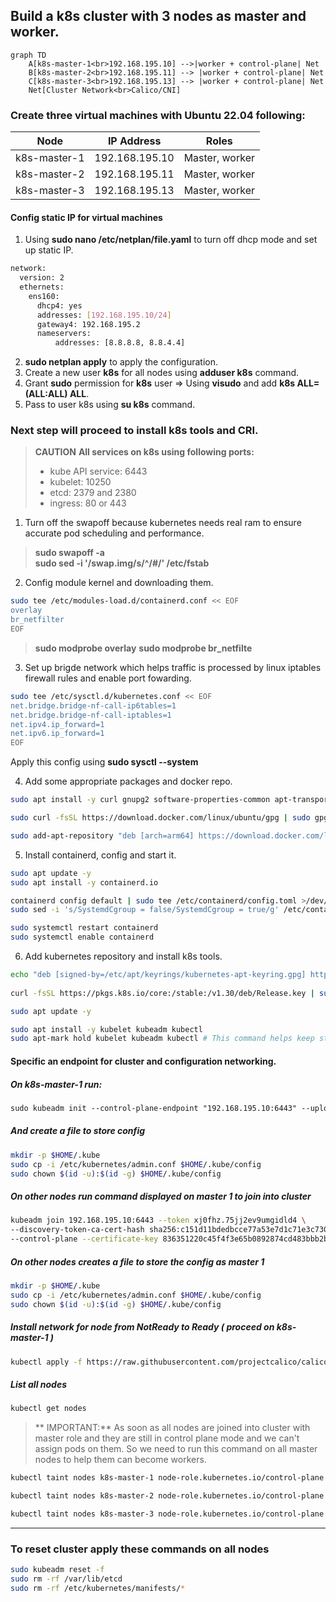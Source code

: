 ## Build a k8s cluster with 3 nodes as master and worker.

```mermaid
graph TD
    A[k8s-master-1<br>192.168.195.10] -->|worker + control-plane| Net
    B[k8s-master-2<br>192.168.195.11] --> |worker + control-plane| Net
    C[k8s-master-3<br>192.168.195.13] --> |worker + control-plane| Net
    Net[Cluster Network<br>Calico/CNI]
```

### Create three virtual machines with Ubuntu 22.04 following:

|     **Node**     |   **IP Address**   |	  **Roles**    |
|:----------------:|:------------------:|:----------------:|
| k8s-master-1     | 192.168.195.10     |	Master, worker |
| k8s-master-2     | 192.168.195.11     |	Master, worker |
| k8s-master-3     | 192.168.195.13     |	Master, worker |

#### Config static IP for virtual machines
1. Using **sudo nano /etc/netplan/file.yaml** to turn off dhcp mode and set up static IP.
```bash
network:
  version: 2
  ethernets:
    ens160:
      dhcp4: yes
      addresses: [192.168.195.10/24]
      gateway4: 192.168.195.2
      nameservers:
          addresses: [8.8.8.8, 8.8.4.4]
```
2. **sudo netplan apply** to apply the configuration.
3. Create a new user **k8s** for all nodes using **adduser k8s** command.
4. Grant **sudo** permission for **k8s** user => Using **visudo** and add **k8s    ALL=(ALL:ALL) ALL**.
5. Pass to user k8s using **su k8s** command.

### Next step will proceed to install k8s tools and CRI.

>  **CAUTION**
> **All services on k8s using following ports:**
> - kube API service: 6443
> - kubelet: 10250
> - etcd: 2379 and 2380
> - ingress: 80 or 443
1. Turn off the swapoff because kubernetes needs real ram to ensure accurate pod scheduling and performance. 
> **sudo swapoff -a**  
> **sudo sed -i '/swap.img/s/^/#/' /etc/fstab**  

2. Config module kernel and downloading them.
````bash
sudo tee /etc/modules-load.d/containerd.conf << EOF
overlay
br_netfilter
EOF
````


> **sudo modprobe overlay**
> **sudo modprobe br_netfilte**

3. Set up brigde network which helps traffic is processed by linux iptables firewall rules and enable port fowarding.
````bash
sudo tee /etc/sysctl.d/kubernetes.conf << EOF
net.bridge.bridge-nf-call-ip6tables=1
net.bridge.bridge-nf-call-iptables=1
net.ipv4.ip_forward=1
net.ipv6.ip_forward=1
EOF
````

Apply this config using **sudo sysctl --system**

4. Add some appropriate packages and docker repo.
````bash
sudo apt install -y curl gnupg2 software-properties-common apt-transport-https ca-certificates

sudo curl -fsSL https://download.docker.com/linux/ubuntu/gpg | sudo gpg --dearmour -o /etc/apt/trusted.gpg.d/docker.gpg

sudo add-apt-repository "deb [arch=arm64] https://download.docker.com/linux/ubuntu $(lsb_release -cs) stable"
````

5. Install containerd, config and start it.
````bash
sudo apt update -y
sudo apt install -y containerd.io

containerd config default | sudo tee /etc/containerd/config.toml >/dev/null 2>&1
sudo sed -i 's/SystemdCgroup = false/SystemdCgroup = true/g' /etc/containerd/config.toml

sudo systemctl restart containerd
sudo systemctl enable containerd
````

6. Add kubernetes repository and install k8s tools.
````bash
echo "deb [signed-by=/etc/apt/keyrings/kubernetes-apt-keyring.gpg] https://pkgs.k8s.io/core:/stable:/v1.30/deb/ /" | sudo tee /etc/apt/sources.list.d/kubernetes.list
  
curl -fsSL https://pkgs.k8s.io/core:/stable:/v1.30/deb/Release.key | sudo gpg --dearmor -o /etc/apt/keyrings/kubernetes-apt-keyring.gpg

sudo apt update -y

sudo apt install -y kubelet kubeadm kubectl
sudo apt-mark hold kubelet kubeadm kubectl # This command helps keep stable version while repo updated
````

#### Specific an endpoint for cluster and configuration networking.
##### On k8s-master-1 run:
````markdown
sudo kubeadm init --control-plane-endpoint "192.168.195.10:6443" --upload-certs
````

##### And create a file to store config

````bash
mkdir -p $HOME/.kube
sudo cp -i /etc/kubernetes/admin.conf $HOME/.kube/config
sudo chown $(id -u):$(id -g) $HOME/.kube/config
````

##### On other nodes run command displayed on master 1 to join into cluster
````bash
kubeadm join 192.168.195.10:6443 --token xj0fhz.75jj2ev9umgidld4 \
--discovery-token-ca-cert-hash sha256:c151d11bdedbcce77a53e7d1c71e3c730f1ebb05e80f98416c05f6a9e7fbbe37 \
--control-plane --certificate-key 836351220c45f4f3e65b0892874cd483bbb2b5061917c6bd65690a0b374ed5fe
````
##### On other nodes creates a file to store the config as master 1
````bash
mkdir -p $HOME/.kube
sudo cp -i /etc/kubernetes/admin.conf $HOME/.kube/config
sudo chown $(id -u):$(id -g) $HOME/.kube/config
````

##### Install network for node from NotReady  to Ready ( proceed on k8s-master-1 )
````bash
kubectl apply -f https://raw.githubusercontent.com/projectcalico/calico/v3.25.0/manifests/calico.yaml
````

##### List all nodes
````bash
kubectl get nodes
````


> ** IMPORTANT:** As soon as all nodes are joined into cluster with master role and they are still in control plane mode and we can't assign pods on them. So we need to run this command on all master nodes to help them can become workers.

````bash
kubectl taint nodes k8s-master-1 node-role.kubernetes.io/control-plane:NoSchedule-

kubectl taint nodes k8s-master-2 node-role.kubernetes.io/control-plane:NoSchedule-

kubectl taint nodes k8s-master-3 node-role.kubernetes.io/control-plane:NoSchedule-
````

----
### To reset cluster apply these commands on all nodes
````bash
sudo kubeadm reset -f
sudo rm -rf /var/lib/etcd
sudo rm -rf /etc/kubernetes/manifests/*
````
